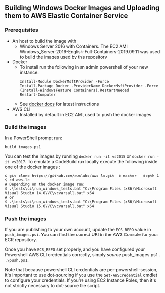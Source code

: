 ## Building Windows Docker Images and Uploading them to AWS Elastic Container Service
### Prerequisites
* An host to build the image with
  * Windows Server 2016 with Containers. The EC2 AMI
    Windows_Server-2016-English-Full-Containers-2019.09.11 was used to build the
    images used by this repository
* Docker
  * To install run the following in an admin powershell of your new instance:
    ```
    Install-Module DockerMsftProvider -Force
    Install-Package Docker -ProviderName DockerMsftProvider -Force
    (Install-WindowsFeature Containers).RestartNeeded
    Restart-Computer
    ```
   * See [docker docs](https://docs.docker.com/install/windows/docker-ee/) for
   latest instructions
* AWS CLI
  * Installed by default in EC2 AMI, used to push the docker images 

### Build the images
In a PowerShell prompt run:
```
build_images.ps1
```
You can test the images by running `docker run -it vs2015` or `docker run -it
vs2017`. To emulate a CodeBuild run locally execute the following inside one of
the docker images :
```
$ git clone https://github.com/awslabs/aws-lc.git -b master --depth 1
$ cd aws-lc
# Depending on the docker image run:
$ .\tests\ci\run_windows_tests.bat "C:\Program Files (x86)\Microsoft Visual Studio 14.0\VC\vcvarsall.bat" x64
# or
$ .\tests\ci\run_windows_tests.bat "C:\Program Files (x86)\Microsoft Visual Studio 15.0\VC\vcvarsall.bat" x64
```

### Push the images
If you are publishing to your own account, update the `ECS_REPO` value in
`push_images.ps1`. You can find the correct URI in the AWS Console for your ECR
repository.

Once you have `ECS_REPO` set properly, and you have configured your Powershell
AWS CLI credentials correctly, simply _source_ push_images.ps1 `. .\push.ps1`.

Note that because powershell CLI credentials are per-powershell-session, it's
important to use dot-sourcing if you use the `Set-AWSCredential` cmdlet to
configure your credentials. If you're using EC2 Instance Roles, then it's not
strictly necessary to dot-source the script.